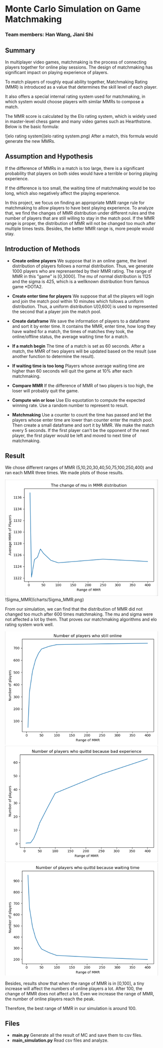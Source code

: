 # Monte Carlo Simulation on Game Matchmaking

### Team members: Han Wang, Jiani Shi

## Summary

In multiplayer video games, matchmaking is the process of connecting players together for online play sessions. The design of matchmaking has significant impact on playing experience of players.

To match players of roughly equal ability together, Matchmaking Rating (MMR) is introduced as a value that determines the skill level of each player.

It also offers a special internal rating system used for matchmaking, in which system would choose players with similar MMRs to compose a match. 

The MMR score is calculated by the Elo rating system, which is widely used in master-level chess game and many video games such as Hearthstone. Below is the basic formula:

![elo rating system](elo rating system.png)
After a match, this formula would generate the new MMRs.

## Assumption and Hypothesis
If the difference of MMRs in a match is too large, there is a significant probability that players on both sides would have a terrible or boring playing experience.

If the difference is too small, the waiting time of matchmaking would be too long, which also negatively affect the playing experience.

In this project, we focus on finding an appropriate MMR range rule for matchmaking to allow players to have best playing experience. To analyze that, we find the changes of MMR distribution under different rules and the number of players that are still willing to stay in the match pool. If the MMR range is proper, the distribution of MMR will not be changed too much after multiple times tests. Besides, the better MMR range is, more people would stay.

## Introduction of Methods

- __Create online players__
We suppose that in an online game, the level distribution of players follows a normal distribution. Thus, we generate 1000 players who are reprensented by their MMR rating. The range of MMR in this "game" is [0,3000]. The mu of normal distribution is 1125 and the sigma is 425, which is a wellknown distribution from famous game *DOTA2.

- __Create enter time for players__
We suppose that all the players will login and join the match pool within 10 minutes which follows a uniform distribution. Thus, a uniform distribution U[0,600] is used to represented the second that a player join the match pool.

- __Create dataframe__
We save the information of players to a dataframe and sort it by enter time. It contains the MMR, enter time, how long they have waited for a match, the times of matches they took, the online/offline status, the average waiting time for a match.

- __If a match begin__
The time of a match is set as 60 seconds. After a match, the MMR of two players will be updated based on the result (use another function to determine the result).

- __If waiting time is too long__
Players whose average waiting time are higher than 60 seconds will quit the game at 10% after each matchmaking.

- __Compare MMR__
If the difference of MMR of two players is too high, the loser will probably quit the game.

- __Compute win or lose__
Use Elo equotation to compute the expected winning rate. Use a random number to represent to result.

- __Matchmaking__
Use a counter to count the time has passed and let the players whose enter time are lower than counter enter the match pool. Then create a small dataframe and sort it by MMR. We make the match every 5 seconds. If the first player can't be the opponent of the next player, the first player would be left and moved to next time of matchmaking.

## Result
We chose different ranges of MMR (5,10,20,30,40,50,75,100,250,400) and ran each MMR three times. We made plots of those results.

![mu_MMR](charts/mu_MMR.png)
!Sigma_MMR](charts/Sigma_MMR.png)

From our simulation, we can find that the distribution of MMR did not changed too much after 600 times matchmaking. The mu and sigma were not affected a lot by them. That proves our matchmaking algorithms and elo rating system work well.

![Number_Player_online](charts/Number_Player_online.png)
![Quit_game_bad_experience](charts/Quit_game_bad_experience.png)
![Quit_game_waiting_time](charts/Quit_game_waiting_time.png)

Besides, results show that when the range of MMR is in [0,100], a tiny increase will affect the numbers of online players a lot. After 100, the change of MMR does not affect a lot. Even we increase the range of MMR, the number of online players reach the peak.

Therefore, the best range of MMR in our simulation is around 100.

## Files
- __main.py__
Generate all the result of MC and save them to csv files.
- __main_simulation.py__
Read csv files and analyze.


